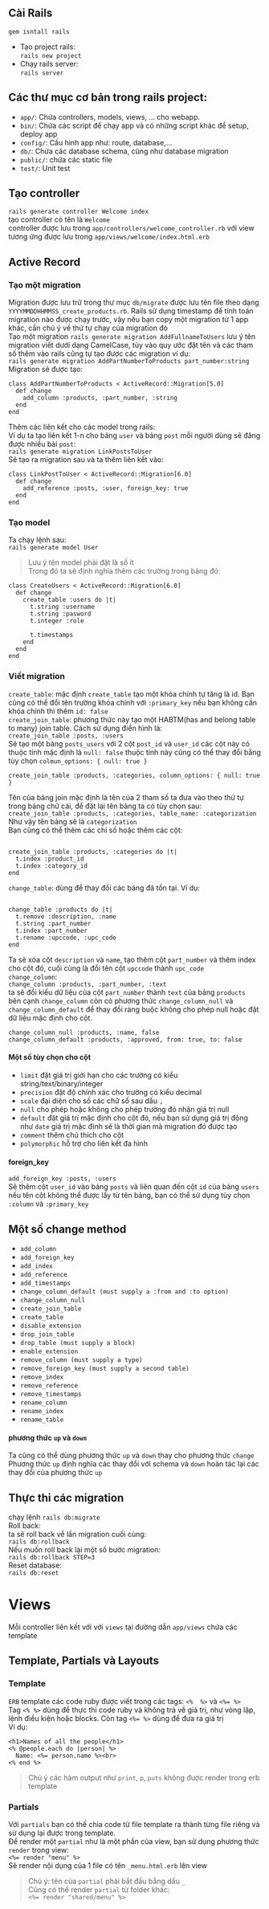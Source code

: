 ## Cài Rails
`gem isntall rails`  
+ Tạo project rails:  
`rails new project`  
+ Chạy rails server:  
`rails server`  
## Các thư mục cơ bản trong rails project:  
+ `app/`: Chứa controllers, models, views, ... cho webapp.  
+ `bin/`: Chứa các script để chạy app và có những script khác để setup, deploy app  
+ `config/`: Cấu hình app như: route, database,...  
+ `db/`: Chứa các database schema, cũng như database migration  
+ `public/`: chứa các static file  
+ `test/`: Unit test  
## Tạo controller
`rails generate controller Welcome index`  
tạo controller có tên là `Welcome`  
controller được lưu trong `app/controllers/welcome_controller.rb` với view tương ứng được lưu trong `app/views/welcome/index.html.erb`  

## Active Record
### Tạo một migration
Migration được lưu trữ trong thư mục `db/migrate` được lưu tên file theo dạng `YYYYMMDDHHMMSS_create_products.rb`. Rails sử dụng timestamp để tính toán migration nào được chạy trước, vậy nếu bạn copy một migration từ 1 app khác, cần chú ý về thứ tự chạy của migration đó  
Tạo một migration `rails generate migration AddFullnameToUsers` lưu ý tên migration viết dưới dạng CamelCase, tùy vào quy ước đặt tên và các tham số thêm vào rails cũng tự tạo được các migration ví dụ:  
`rails generate migration AddPartNumberToProducts part_number:string`  
Migration sẽ được tạo:  
```
class AddPartNumberToProducts < ActiveRecord::Migration[5.0]
  def change
    add_column :products, :part_number, :string
  end
end
```  
Thêm các liên kết cho các model trong rails:  
Ví dụ ta tạo liên kết 1-n cho bảng `user` và bảng `post` mỗi người dùng sẽ đăng được nhiều bài `post`:  
`rails generate migration LinkPostsToUser`  
Sẽ tạo ra migration sau và ta thêm liên kết vào:  
```
class LinkPostToUser < ActiveRecord::Migration[6.0]
  def change
    add_reference :posts, :user, foreign_key: true
  end
end
```  

### Tạo model
Ta chạy lệnh sau:  
`rails generate model User`  
> Lưu ý tên model phải đặt là số ít  
Trong đó ta sẽ định nghĩa thêm các trường trong bảng đó:  
```
class CreateUsers < ActiveRecord::Migration[6.0]
  def change
    create_table :users do |t|
      t.string :username
      t.string :pasword
      t.integer :role

      t.timestamps
    end
  end
end
```  

### Viết migration
`create_table`: mặc định `create_table` tạo một khóa chính tự tăng là id. Bạn cũng có thể đổi tên trường khóa chính với `:primary_key` nếu bạn không cần khóa chính thì thêm `id: false`  
`create_join_table`: phương thức này tạo một HABTM(has and belong table to many) join table. Cách sử dụng điển hình là:  
`create_join_table :posts, :users`  
Sẽ tạo một bảng `posts_users` với 2 cột `post_id` và `user_id` các cột này có thuộc tính mặc định là `null: false` thuộc tính này cũng có thể thay đổi bằng tùy chọn `colmun_options: { null: true }`  

`create_join_table :products, :categories, column_options: { null: true }`  

Tên của bảng join mặc định là tên của 2 tham số ta đưa vào theo thứ tự trong bảng chữ cái, để đặt lại tên bảng ta có tùy chọn sau:  
`create_join_table :products, :categories, table_name: :categorization`  
Như vậy tên bảng sẽ là `categorization`  
Bạn cũng có thể thêm các chỉ số hoặc thêm các cột:  
```

create_join_table :products, :categories do |t|
  t.index :product_id
  t.index :category_id
end
```  
`change_table`:  dùng để thay đổi các bảng đã tồn tại.
Ví dụ:  
```

change_table :products do |t|
  t.remove :description, :name
  t.string :part_number
  t.index :part_number
  t.rename :upccode, :upc_code
end
```  
Ta sẽ xóa cột `description` và `name`, tạo thêm cột `part_number` và thêm index cho cột đó, cuối cùng là đổi tên cột `upccode` thành `upc_code`  
`change_column`:  
`change_column :products, :part_number, :text`  
ta sẽ đổi kiểu dữ liệu của cột `part_number` thành `text` của bảng `products`  
bên cạnh `change_column` còn có phương thức `change_column_null` và `change_column_default` để thay đổi ràng buộc không cho phép null hoặc đặt dữ liệu mặc định cho cột.  
```
change_column_null :products, :name, false
change_column_default :products, :approved, from: true, to: false
```  
#### Một số tùy chọn cho cột
+ `limit` đặt giá trị giới hạn cho các trường có kiểu string/text/binary/integer
+ `precision` đặt độ chính xác cho trường có kiểu decimal
+ `scale` đại diện cho số các chữ số sau dấu `,`
+ `null` cho phép hoặc không cho phép trường đó nhận giá trị null
+ `default` đặt giá trị mặc định cho cột đó, nếu bạn sử dụng giá trị động như `date` giá trị mặc định sẽ là thời gian mà migration đó được tạo
+ `comment` thêm chú thích cho cột
+ `polymorphic` hỗ trợ cho liên kết đa hình

#### foreign_key
`add_foreign_key :posts, :users`  
Sẽ thêm cột `user_id` vào bảng `posts` và liên quan đến cột `id` của bảng `users` nếu tên cột không thể được lấy từ tên bảng, bạn có thể sử dụng tùy chọn `:column` và `:primary_key`  

## Một số change method
+ `add_column`
+ `add_foreign_key`
+ `add_index`
+ `add_reference`
+ `add_timestamps`
+ `change_column_default (must supply a :from and :to option)`
+ `change_column_null`
+ `create_join_table`
+ `create_table`
+ `disable_extension`
+ `drop_join_table`
+ `drop_table (must supply a block)`
+ `enable_extension`
+ `remove_column (must supply a type)`
+ `remove_foreign_key (must supply a second table)`
+ `remove_index`
+ `remove_reference`
+ `remove_timestamps`
+ `rename_column`
+ `rename_index`
+ `rename_table`  

#### phương thức `up` và `down`
Ta cũng có thể dùng phương thức `up` và `down` thay cho phương thức `change`  
Phương thức `up` định nghĩa các thay đổi với schema và `down` hoàn tác lại các thay đổi của phương thức `up`  

## Thực thi các migration
chạy lệnh `rails db:migrate`  
Roll back:  
ta sẽ roll back về lần migration cuối cùng:  
`rails db:rollback`  
Nếu muốn roll back lại một số bước migration:  
`rails db:rollback STEP=3`  
Reset database:  
`rails db:reset`  


# Views

Mỗi controller liên kết với với `views` tại đường dẫn `app/views` chứa các template  
## Template, Partials và Layouts
### Template
`ERB` template các code ruby được viết trong các tags: `<%  %>` và `<%= %>`  
Tag `<% %>` dùng để thực thi code ruby và không trả về giá trị, như vòng lặp, lệnh điều kiện hoặc blocks. Còn tag `<%= %>` dùng để đưa ra giá trị  
Ví dụ:  
```
<h1>Names of all the people</h1>
<% @people.each do |person| %>
  Name: <%= person.name %><br>
<% end %>
```  
> Chú ý các hàm output như `print`, `p`, `puts` không được render trong erb template  
### Partials
Với `partials` bạn có thế chia code từ file template ra thành từng file riêng và sử dụng lại được trong template.  
Để render một `partial` như là một phần của view, bạn sử dụng phương thức `render` trong view:  
`<%= render "menu" %>`  
Sẽ render nội dụng của 1 file có tên `_menu.html.erb` lên view  
> Chú ý: tên của `partial` phải bắt đầu bằng dấu `_`  
Cũng có thể render `partial` từ folder khác:  
`<%= render "shared/menu" %>`  
